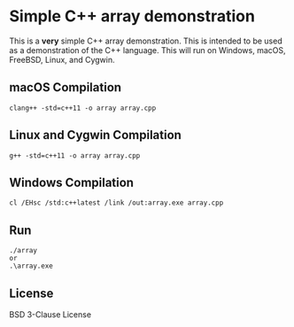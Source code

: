 # Simple C++ array demonstration

This is a **very** simple C++ array demonstration.
This is intended to be used as a demonstration of the C++ language.
This will run on Windows, macOS, FreeBSD, Linux, and Cygwin.

## macOS Compilation

    clang++ -std=c++11 -o array array.cpp

## Linux and Cygwin Compilation

    g++ -std=c++11 -o array array.cpp

## Windows Compilation

    cl /EHsc /std:c++latest /link /out:array.exe array.cpp

## Run

    ./array
    or
    .\array.exe

## License

BSD 3-Clause License

